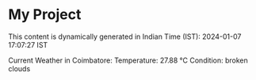 # My Project

This content is dynamically generated in Indian Time (IST): 2024-01-07 17:07:27 IST


Current Weather in Coimbatore:
Temperature: 27.88 °C
Condition: broken clouds
